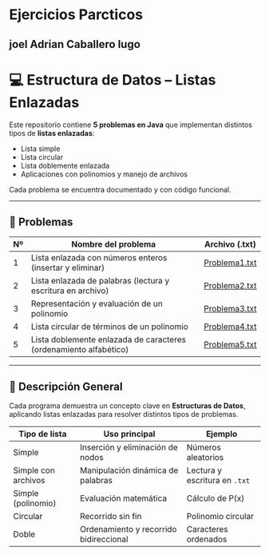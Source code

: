 # Ejercicios Parcticos
## joel Adrian Caballero lugo 

# 💻 Estructura de Datos – Listas Enlazadas

Este repositorio contiene **5 problemas en Java** que implementan distintos tipos de **listas enlazadas**:
- Lista simple
- Lista circular
- Lista doblemente enlazada
- Aplicaciones con polinomios y manejo de archivos

Cada problema se encuentra documentado y con código funcional.

---

## 🧩 Problemas

| Nº | Nombre del problema | Archivo (.txt) |
|----|----------------------|----------------|
| 1 | Lista enlazada con números enteros (insertar y eliminar) | [Problema1.txt](./Problema1.txt) |
| 2 | Lista enlazada de palabras (lectura y escritura en archivo) | [Problema2.txt](./Problema2.txt) |
| 3 | Representación y evaluación de un polinomio | [Problema3.txt](./Problema3.txt) |
| 4 | Lista circular de términos de un polinomio | [Problema4.txt](./Problema4.txt) |
| 5 | Lista doblemente enlazada de caracteres (ordenamiento alfabético) | [Problema5.txt](./Problema5.txt) |

---

## 🧠 Descripción General

Cada programa demuestra un concepto clave en **Estructuras de Datos**, aplicando listas enlazadas para resolver distintos tipos de problemas.

| Tipo de lista | Uso principal | Ejemplo |
|----------------|----------------|----------|
| Simple | Inserción y eliminación de nodos | Números aleatorios |
| Simple con archivos | Manipulación dinámica de palabras | Lectura y escritura en `.txt` |
| Simple (polinomio) | Evaluación matemática | Cálculo de P(x) |
| Circular | Recorrido sin fin | Polinomio circular |
| Doble | Ordenamiento y recorrido bidireccional | Caracteres ordenados |
